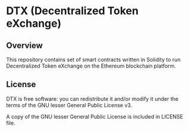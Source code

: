 # DTX (Decentralized Token eXchange)

## Overview

This repository contains set of smart contracts written in Solidity to run Decentralized Token eXchange on the Ethereum blockchain platform.  

## License
DTX is free software: you can redistribute it and/or modify it under the terms of the GNU lesser General Public License v3.

A copy of the GNU lesser General Public License is included in LICENSE file.


